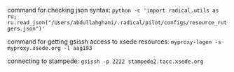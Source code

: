 command for checking json syntax: `python -c 'import radical.utils as ru; ru.read_json("/Users/abdullahghani/.radical/pilot/configs/resource_rutgers.json")'`

command for getting gsissh access to xsede resources: `myproxy-logon -s myproxy.xsede.org -l aag193`

connecting to stampede: `gsissh -p 2222 stampede2.tacc.xsede.org`

